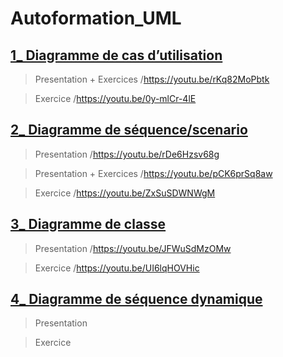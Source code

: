 # Autoformation_UML


## <a href="https://github.com/hasnae21/Autoformation_UML/tree/main/diagramme%20de%20cas%20d'utilisation">1_ Diagramme de cas d’utilisation</a>

> Presentation + Exercices /https://youtu.be/rKq82MoPbtk

> Exercice  /https://youtu.be/0y-mlCr-4lE

## <a href="https://github.com/hasnae21/Autoformation_UML/tree/main/diagramme%20de%20s%C3%A9quences">2_ Diagramme de séquence/scenario</a>

> Presentation /https://youtu.be/rDe6Hzsv68g

> Presentation + Exercices  /https://youtu.be/pCK6prSq8aw

> Exercice  /https://youtu.be/ZxSuSDWNWgM

## <a href="https://github.com/hasnae21/Autoformation_UML/tree/main/digramme%20de%20class">3_ Diagramme de classe</a>

> Presentation  /https://youtu.be/JFWuSdMzOMw

> Exercice  /https://youtu.be/UI6lqHOVHic

## <a href="https://github.com/hasnae21/Autoformation_UML/tree/main/diagramme%20de%20s%C3%A9quences%20dynamique">4_ Diagramme de séquence dynamique</a>

> Presentation  

> Exercice  
